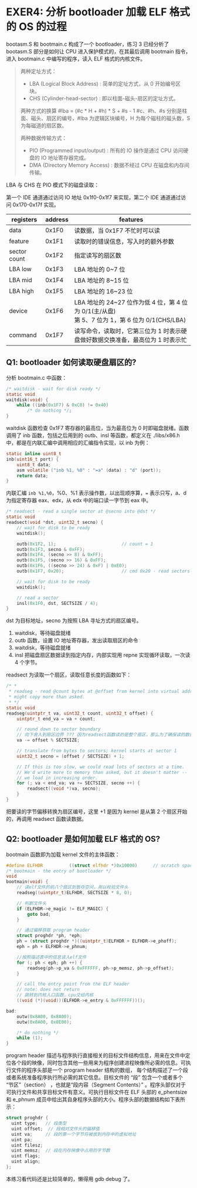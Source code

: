 # EXER4: 分析 bootloader 加载 ELF 格式的 OS 的过程

bootasm.S 和 bootmain.c 构成了一个 bootloader，练习 3 已经分析了 bootasm.S 部分是如何让 CPU 进入保护模式的，在其最后调用 bootmain 指令，进入 bootmain.c 中编写的程序，读入 ELF 格式的内核文件。

> 两种定址方式：
>
> - LBA (Logical Block Address) : 简单的定址方式，从 0 开始编号区块。
> - CHS (Cylinder-head-sector) : 即以柱面-磁头-扇区的定址方式。
>
> 两种方式的换算 #lba = (#c \* H + #h) \* S + #s - 1
> #c、#h、#s 分别是柱面、磁头、扇区的编号，#lba 为逻辑区块编号，H 为每个磁柱的磁头数，S 为每磁道的扇区数。
>
> 两种数据传输方式：
>
> - PIO (Programmed input/output) : 所有的 IO 操作是通过 CPU 访问硬盘的 IO 地址寄存器完成。
> - DMA (Directory Memory Access) : 数据不经过 CPU 在磁盘和内存间传输。

LBA 与 CHS 在 PIO 模式下的磁盘读取：

第一个 IDE 通道通过访问 IO 地址 0x1f0-0x1f7 来实现，第二个 IDE 通道通过访问 0x170-0x17f 实现。

| registers    | address | features                                                                                         |
| ------------ | ------- | ------------------------------------------------------------------------------------------------ |
| data         | 0x1F0   | 读数据，当 0x1F7 不忙时可以读                                                                    |
| feature      | 0x1F1   | 读取时的错误信息，写入时的额外参数                                                               |
| sector count | 0x1F2   | 指定读写的扇区数                                                                                 |
| LBA low      | 0x1F3   | LBA 地址的 0~7 位                                                                                |
| LBA mid      | 0x1F4   | LBA 地址的 8~15 位                                                                               |
| LBA high     | 0x1F5   | LBA 地址的 16~23 位                                                                              |
| device       | 0x1F6   | LBA 地址的 24~27 位作为低 4 位，第 4 位为 0/1(主/从盘)<br>第 5、7 位为 1，第 6 位为 0/1(CHS/LBA) |
| command      | 0x1F7   | 读写命令，读取时，它第三位为 1 时表示硬盘做好数据交换准备，最高位为 1 时表示忙                   |

## Q1: bootloader 如何读取硬盘扇区的?

分析 bootmain.c 中函数：

```C
/* waitdisk - wait for disk ready */
static void
waitdisk(void) {
    while ((inb(0x1F7) & 0xC0) != 0x40)
        /* do nothing */;
}
```

waitdisk 函数检查 0x1F7 寄存器的最高位，当为最高位为 0 时即磁盘就绪。函数调用了 inb 函数，包括之后用到的 outb、insl 等函数，都定义在 ./libs/x86.h 中，都是在内联汇编中调用相应的汇编指令实现，以 inb 为例：

```C
static inline uint8_t
inb(uint16_t port) {
    uint8_t data;
    asm volatile ("inb %1, %0" : "=a" (data) : "d" (port));
    return data;
}
```

内联汇编 `inb %1,%0`，%0、%1 表示操作数，以出现顺序算，`=` 表示只写，a、d 为指定寄存器 eax、edx，从 edx 中的端口读一字节到 eax 中。

```C
/* readsect - read a single sector at @secno into @dst */
static void
readsect(void *dst, uint32_t secno) {
    // wait for disk to be ready
    waitdisk();

    outb(0x1F2, 1);                         // count = 1
    outb(0x1F3, secno & 0xFF);
    outb(0x1F4, (secno >> 8) & 0xFF);
    outb(0x1F5, (secno >> 16) & 0xFF);
    outb(0x1F6, ((secno >> 24) & 0xF) | 0xE0);
    outb(0x1F7, 0x20);                      // cmd 0x20 - read sectors

    // wait for disk to be ready
    waitdisk();

    // read a sector
    insl(0x1F0, dst, SECTSIZE / 4);
}
```

dst 为目标地址，secno 为按照 LBA 寻址方式的扇区编号。

1. waitdisk，等待磁盘就绪
2. outb 函数，设置 IO 地址寄存器，发出读取扇区的命令
3. waitdisk，等待磁盘就绪
4. insl 把磁盘扇区数据读到指定内存，内部实现用 repne 实现循环读取，一次读 4 个字节。

readsect 为读取一个扇区，读取任意长度的函数如下：

```C
/* *
 * readseg - read @count bytes at @offset from kernel into virtual address @va,
 * might copy more than asked.
 * */
static void
readseg(uintptr_t va, uint32_t count, uint32_t offset) {
    uintptr_t end_va = va + count;

    // round down to sector boundary
    // 向下舍入到扇区边界 ??? 因为readsect函数读的是整个扇区，那么为了确保读的数据准确地在对应地址，舍入到扇区边界，多读了数据。
    va -= offset % SECTSIZE;

    // translate from bytes to sectors; kernel starts at sector 1
    uint32_t secno = (offset / SECTSIZE) + 1;

    // If this is too slow, we could read lots of sectors at a time.
    // We'd write more to memory than asked, but it doesn't matter --
    // we load in increasing order.
    for (; va < end_va; va += SECTSIZE, secno ++) {
        readsect((void *)va, secno);
    }
}
```

把要读的字节偏移转换为扇区编号，这里 +1 是因为 kernel 是从第 2 个扇区开始的，再调用 readsect 函数读数据。

## Q2: bootloader 是如何加载 ELF 格式的 OS?

bootmain 函数即为加载 kernel 文件的主体函数：

```C
#define ELFHDR          ((struct elfhdr *)0x10000)      // scratch space
/* bootmain - the entry of bootloader */
void
bootmain(void) {
    // 读elf文件的前八个扇区到暂存空间，用以校验文件头
    readseg((uintptr_t)ELFHDR, SECTSIZE * 8, 0);

    // 判断文件头
    if (ELFHDR->e_magic != ELF_MAGIC) {
        goto bad;
    }

    // 通过偏移获取 program header
    struct proghdr *ph, *eph;
    ph = (struct proghdr *)((uintptr_t)ELFHDR + ELFHDR->e_phoff);
    eph = ph + ELFHDR->e_phnum;

    //按照描述表中的信息读入elf文件
    for (; ph < eph; ph ++) {
        readseg(ph->p_va & 0xFFFFFF, ph->p_memsz, ph->p_offset);
    }

    // call the entry point from the ELF header
    // note: does not return
    // 跳转到内核入口函数，cpu交给内核
    ((void (*)(void))(ELFHDR->e_entry & 0xFFFFFF))();

bad:
    outw(0x8A00, 0x8A00);
    outw(0x8A00, 0x8E00);

    /* do nothing */
    while (1);
}
```

program header 描述与程序执行直接相关的目标文件结构信息，用来在文件中定位各个段的映像，同时包含其他一些用来为程序创建进程映像所必需的信息。可执行文件的程序头部是一个 program header 结构的数组， 每个结构描述了一个段或者系统准备程序执行所必需的其它信息。目标文件的 “段” 包含一个或者多个 “节区”（section） ，也就是“段内容（Segment Contents）” 。程序头部仅对于可执行文件和共享目标文件有意义。可执行目标文件在 ELF 头部的 e_phentsize 和 e_phnum 成员中给出其自身程序头部的大小。程序头部的数据结构如下表所示：

```C
struct proghdr {
  uint type;   // 段类型
  uint offset;  // 段相对文件头的偏移值
  uint va;     // 段的第一个字节将被放到内存中的虚拟地址
  uint pa;
  uint filesz;
  uint memsz;  // 段在内存映像中占用的字节数
  uint flags;
  uint align;
};
```

本练习看代码还是比较简单的，懒得用 gdb debug 了。
